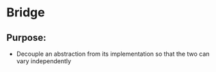 # Bridge
## Purpose:

- Decouple an abstraction from its implementation so that the two can vary
independently